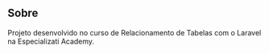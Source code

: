 ## Sobre

Projeto desenvolvido no curso de Relacionamento de Tabelas com o Laravel na Especializati Academy.
